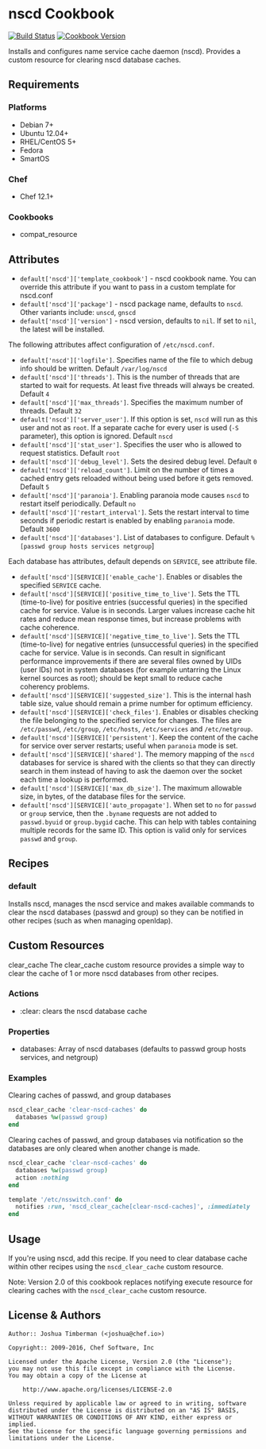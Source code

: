 # nscd Cookbook

[![Build Status](https://travis-ci.org/chef-cookbooks/nscd.svg?branch=master)](https://travis-ci.org/chef-cookbooks/nscd) [![Cookbook Version](https://img.shields.io/cookbook/v/nscd.svg)](https://supermarket.chef.io/cookbooks/nscd)

Installs and configures name service cache daemon (nscd). Provides a custom resource for clearing nscd database caches.

## Requirements

### Platforms

- Debian 7+
- Ubuntu 12.04+
- RHEL/CentOS 5+
- Fedora
- SmartOS

### Chef

- Chef 12.1+

### Cookbooks

- compat_resource

## Attributes
- `default['nscd']['template_cookbook']` - nscd cookbook name. You can override this attribute if you want to pass in a custom template for nscd.conf
- `default['nscd']['package']` - nscd package name, defaults to `nscd`. Other variants include: `unscd`, `gnscd`
- `default['nscd']['version']` - nscd version, defaults to `nil`. If set to `nil`, the latest will be installed.

The following attributes affect configuration of `/etc/nscd.conf`.

- `default['nscd']['logfile']`. Specifies name of the file to which debug info should be written. Default `/var/log/nscd`
- `default['nscd']['threads']`. This is the number of threads that are started to wait for requests. At least five threads will always be created. Default `4`
- `default['nscd']['max_threads']`. Specifies the maximum number of threads. Default `32`
- `default['nscd']['server_user']`. If this option is set, `nscd` will run as this user and not as `root`. If a separate cache for every user is used (`-S` parameter), this option is ignored. Default `nscd`
- `default['nscd']['stat_user']`. Specifies the user who is allowed to request statistics. Default `root`
- `default['nscd']['debug_level']`. Sets the desired debug level. Default `0`
- `default['nscd']['reload_count']`. Limit on the number of times a cached entry gets reloaded without being used before it gets removed. Default `5`
- `default['nscd']['paranoia']`. Enabling paranoia mode causes `nscd` to restart itself periodically. Default `no`
- `default['nscd']['restart_interval']`. Sets the restart interval to time seconds if periodic restart is enabled by enabling `paranoia` mode. Default `3600`
- `default['nscd']['databases']`. List of databases to configure. Default `%[passwd group hosts services netgroup`]

Each database has attributes, default depends on `SERVICE`, see attribute file.

- `default['nscd'][SERVICE]['enable_cache']`. Enables or disables the specified `SERVICE` cache.
- `default['nscd'][SERVICE]['positive_time_to_live']`. Sets the TTL (time-to-live) for positive entries (successful queries) in the specified cache for service. Value is in seconds. Larger values increase cache hit rates and reduce mean response times, but increase problems with cache coherence.
- `default['nscd'][SERVICE]['negative_time_to_live']`. Sets the TTL (time-to-live) for negative entries (unsuccessful queries) in the specified cache for service. Value is in seconds. Can result in significant performance improvements if there are several files owned by UIDs (user IDs) not in system databases (for example untarring the Linux kernel sources as root); should be kept small to reduce cache coherency problems.
- `default['nscd'][SERVICE]['suggested_size']`. This is the internal hash table size, value should remain a prime number for optimum efficiency.
- `default['nscd'][SERVICE]['check_files']`. Enables or disables checking the file belonging to the specified service for changes. The files are `/etc/passwd`, `/etc/group`, `/etc/hosts`, `/etc/services` and `/etc/netgroup`.
- `default['nscd'][SERVICE]['persistent']`. Keep the content of the cache for service over server restarts; useful when `paranoia` mode is set.
- `default['nscd'][SERVICE]['shared']`. The memory mapping of the `nscd` databases for service is shared with the clients so that they can directly search in them instead of having to ask the daemon over the socket each time a lookup is performed.
- `default['nscd'][SERVICE]['max_db_size']`. The maximum allowable size, in bytes, of the database files for the service.
- `default['nscd'][SERVICE]['auto_propagate']`. When set to `no` for `passwd` or `group` service, then the `.byname` requests are not added to `passwd.byuid` or `group.bygid` cache. This can help with tables containing multiple records for the same ID. This option is valid only for services `passwd` and `group`.

## Recipes

### default

Installs nscd, manages the nscd service and makes available commands to clear the nscd databases (passwd and group) so they can be notified in other recipes (such as when managing openldap).

## Custom Resources

clear_cache The clear_cache custom resource provides a simple way to clear the cache of 1 or more nscd databases from other recipes.

### Actions

- :clear: clears the nscd database cache

### Properties

- databases: Array of nscd databases (defaults to passwd group hosts services, and netgroup)

### Examples

Clearing caches of passwd, and group databases

```ruby
nscd_clear_cache 'clear-nscd-caches' do
  databases %w(passwd group)
end
```

Clearing caches of passwd, and group databases via notification so the databases are only cleared when another change is made.

```ruby
nscd_clear_cache 'clear-nscd-caches' do
  databases %w(passwd group)
  action :nothing
end

template '/etc/nsswitch.conf' do
  notifies :run, 'nscd_clear_cache[clear-nscd-caches]', :immediately
end
```

## Usage

If you're using nscd, add this recipe. If you need to clear database cache within other recipes using the `nscd_clear_cache` custom resource.

Note: Version 2.0 of this cookbook replaces notifying execute resource for clearing caches with the `nscd_clear_cache` custom resource.

## License & Authors

```
Author:: Joshua Timberman (<joshua@chef.io>)

Copyright:: 2009-2016, Chef Software, Inc

Licensed under the Apache License, Version 2.0 (the "License");
you may not use this file except in compliance with the License.
You may obtain a copy of the License at

    http://www.apache.org/licenses/LICENSE-2.0

Unless required by applicable law or agreed to in writing, software
distributed under the License is distributed on an "AS IS" BASIS,
WITHOUT WARRANTIES OR CONDITIONS OF ANY KIND, either express or implied.
See the License for the specific language governing permissions and
limitations under the License.
```
